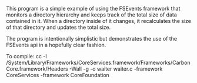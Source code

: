 This program is a simple example of using the FSEvents framework that monitors a directory hierarchy and keeps track of the total size of data contained in it.  When a directory inside of it changes, it recalculates the size of that directory and updates the total size.

The program is intentionally simplistic but demonstrates the use of the FSEvents api in a hopefully clear fashion.

To compile:
    cc -I /System/Library/Frameworks/CoreServices.framework/Frameworks/CarbonCore.framework/Headers -Wall -g -o waiter waiter.c -framework CoreServices -framework CoreFoundation
